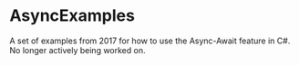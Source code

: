# AsyncExamples
A set of examples from 2017 for how to use the Async-Await feature in C#. No longer actively being worked on.

